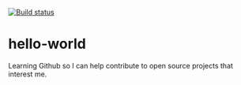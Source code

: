 [![Build status](https://ci.appveyor.com/api/projects/status/mogby0bpcs5v597g?svg=true)](https://ci.appveyor.com/project/poshscooter/hello-world/branch/master)



# hello-world

Learning Github so I can help contribute to open source projects that interest me.


